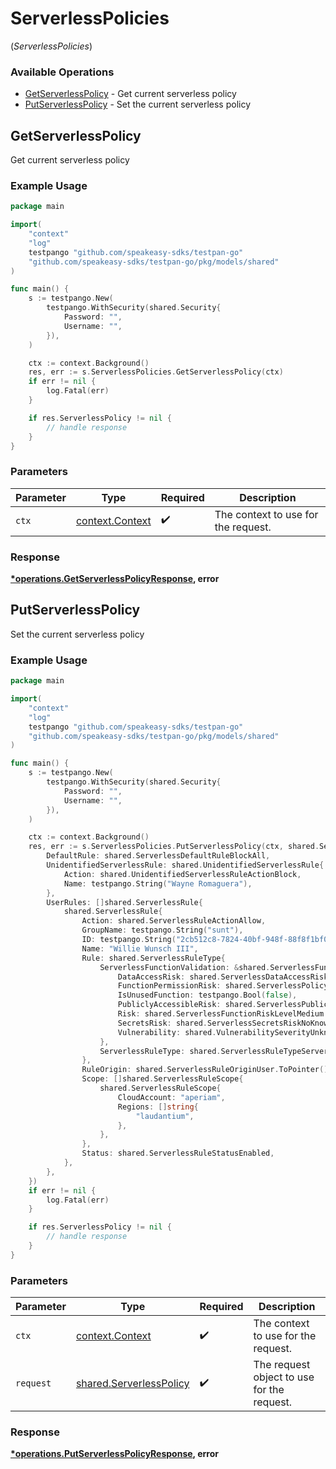 # ServerlessPolicies
(*ServerlessPolicies*)

### Available Operations

* [GetServerlessPolicy](#getserverlesspolicy) - Get current serverless policy
* [PutServerlessPolicy](#putserverlesspolicy) - Set the current serverless policy

## GetServerlessPolicy

Get current serverless policy

### Example Usage

```go
package main

import(
	"context"
	"log"
	testpango "github.com/speakeasy-sdks/testpan-go"
	"github.com/speakeasy-sdks/testpan-go/pkg/models/shared"
)

func main() {
    s := testpango.New(
        testpango.WithSecurity(shared.Security{
            Password: "",
            Username: "",
        }),
    )

    ctx := context.Background()
    res, err := s.ServerlessPolicies.GetServerlessPolicy(ctx)
    if err != nil {
        log.Fatal(err)
    }

    if res.ServerlessPolicy != nil {
        // handle response
    }
}
```

### Parameters

| Parameter                                             | Type                                                  | Required                                              | Description                                           |
| ----------------------------------------------------- | ----------------------------------------------------- | ----------------------------------------------------- | ----------------------------------------------------- |
| `ctx`                                                 | [context.Context](https://pkg.go.dev/context#Context) | :heavy_check_mark:                                    | The context to use for the request.                   |


### Response

**[*operations.GetServerlessPolicyResponse](../../models/operations/getserverlesspolicyresponse.md), error**


## PutServerlessPolicy

Set the current serverless policy

### Example Usage

```go
package main

import(
	"context"
	"log"
	testpango "github.com/speakeasy-sdks/testpan-go"
	"github.com/speakeasy-sdks/testpan-go/pkg/models/shared"
)

func main() {
    s := testpango.New(
        testpango.WithSecurity(shared.Security{
            Password: "",
            Username: "",
        }),
    )

    ctx := context.Background()
    res, err := s.ServerlessPolicies.PutServerlessPolicy(ctx, shared.ServerlessPolicy{
        DefaultRule: shared.ServerlessDefaultRuleBlockAll,
        UnidentifiedServerlessRule: shared.UnidentifiedServerlessRule{
            Action: shared.UnidentifiedServerlessRuleActionBlock,
            Name: testpango.String("Wayne Romaguera"),
        },
        UserRules: []shared.ServerlessRule{
            shared.ServerlessRule{
                Action: shared.ServerlessRuleActionAllow,
                GroupName: testpango.String("sunt"),
                ID: testpango.String("2cb512c8-7824-40bf-948f-88f8f1bf0bc8"),
                Name: "Willie Wunsch III",
                Rule: shared.ServerlessRuleType{
                    ServerlessFunctionValidation: &shared.ServerlessFunctionValidation{
                        DataAccessRisk: shared.ServerlessDataAccessRiskMedium.ToPointer(),
                        FunctionPermissionRisk: shared.ServerlessPolicyRiskLow.ToPointer(),
                        IsUnusedFunction: testpango.Bool(false),
                        PubliclyAccessibleRisk: shared.ServerlessPubliclyAccessibleRiskMedium.ToPointer(),
                        Risk: shared.ServerlessFunctionRiskLevelMedium.ToPointer(),
                        SecretsRisk: shared.ServerlessSecretsRiskNoKnownRisk.ToPointer(),
                        Vulnerability: shared.VulnerabilitySeverityUnknown.ToPointer(),
                    },
                    ServerlessRuleType: shared.ServerlessRuleTypeServerlessRuleTypeFunctionArnServerlessRuleType,
                },
                RuleOrigin: shared.ServerlessRuleOriginUser.ToPointer(),
                Scope: []shared.ServerlessRuleScope{
                    shared.ServerlessRuleScope{
                        CloudAccount: "aperiam",
                        Regions: []string{
                            "laudantium",
                        },
                    },
                },
                Status: shared.ServerlessRuleStatusEnabled,
            },
        },
    })
    if err != nil {
        log.Fatal(err)
    }

    if res.ServerlessPolicy != nil {
        // handle response
    }
}
```

### Parameters

| Parameter                                                          | Type                                                               | Required                                                           | Description                                                        |
| ------------------------------------------------------------------ | ------------------------------------------------------------------ | ------------------------------------------------------------------ | ------------------------------------------------------------------ |
| `ctx`                                                              | [context.Context](https://pkg.go.dev/context#Context)              | :heavy_check_mark:                                                 | The context to use for the request.                                |
| `request`                                                          | [shared.ServerlessPolicy](../../models/shared/serverlesspolicy.md) | :heavy_check_mark:                                                 | The request object to use for the request.                         |


### Response

**[*operations.PutServerlessPolicyResponse](../../models/operations/putserverlesspolicyresponse.md), error**

